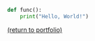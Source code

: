 ```python
def func():
    print("Hello, World!")
```
<a href="https://rowcased.github.io/">(return to portfolio)</a>
